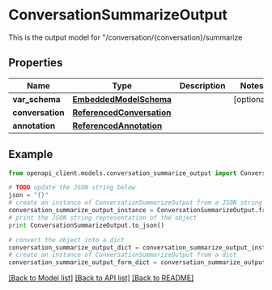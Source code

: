 # ConversationSummarizeOutput

This is the output model for \"/conversation/{conversation}/summarize

## Properties
Name | Type | Description | Notes
------------ | ------------- | ------------- | -------------
**var_schema** | [**EmbeddedModelSchema**](EmbeddedModelSchema.md) |  | [optional] 
**conversation** | [**ReferencedConversation**](ReferencedConversation.md) |  | 
**annotation** | [**ReferencedAnnotation**](ReferencedAnnotation.md) |  | 

## Example

```python
from openapi_client.models.conversation_summarize_output import ConversationSummarizeOutput

# TODO update the JSON string below
json = "{}"
# create an instance of ConversationSummarizeOutput from a JSON string
conversation_summarize_output_instance = ConversationSummarizeOutput.from_json(json)
# print the JSON string representation of the object
print ConversationSummarizeOutput.to_json()

# convert the object into a dict
conversation_summarize_output_dict = conversation_summarize_output_instance.to_dict()
# create an instance of ConversationSummarizeOutput from a dict
conversation_summarize_output_form_dict = conversation_summarize_output.from_dict(conversation_summarize_output_dict)
```
[[Back to Model list]](../README.md#documentation-for-models) [[Back to API list]](../README.md#documentation-for-api-endpoints) [[Back to README]](../README.md)



